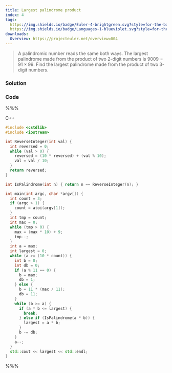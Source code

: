 ```yaml
---
title: Largest palindrome product
index: 4
tags:
  https://img.shields.io/badge/Euler-4-brightgreen.svg?style=for-the-badge: https://projecteuler.net/problem=4
  https://img.shields.io/badge/Languages-1-blueviolet.svg?style=for-the-badge:
downloads:
  Overview: https://projecteuler.net/overview=004
---
```


> A palindromic number reads the same both ways. The largest palindrome made
> from the product of two 2-digit numbers is $9009 = 91 × 99$.  Find the
> largest palindrome made from the product of two 3-digit numbers.

### Solution

### Code

%%%

C++
```cpp
#include <cstdlib>
#include <iostream>

int ReverseInteger(int val) {
  int reversed = 0;
  while (val > 0) {
    reversed = (10 * reversed) + (val % 10);
    val = val / 10;
  }
  return reversed;
}

int IsPalindrome(int n) { return n == ReverseInteger(n); }

int main(int argc, char *argv[]) {
  int count = 3;
  if (argc > 1) {
    count = atoi(argv[1]);
  }
  int tmp = count;
  int max = 0;
  while (tmp > 0) {
    max = (max * 10) + 9;
    tmp--;
  }
  int a = max;
  int largest = 0;
  while (a >= (10 * count)) {
    int b = 0;
    int db = 0;
    if (a % 11 == 0) {
      b = max;
      db = 1;
    } else {
      b = 11 * (max / 11);
      db = 11;
    }
    while (b >= a) {
      if (a * b <= largest) {
        break;
      } else if (IsPalindrome(a * b)) {
        largest = a * b;
      }
      b -= db;
    }
    a--;
  }
  std::cout << largest << std::endl;
}
```

%%%
